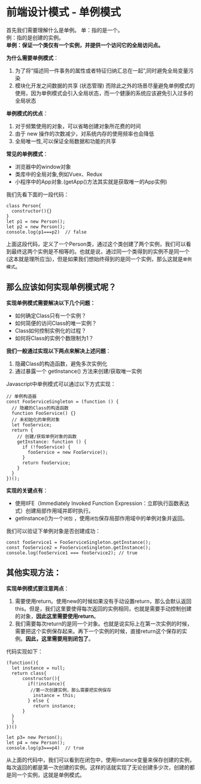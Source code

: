 # 前端设计模式 - 单例模式
首先我们需要理解什么是单例。 
单：指的是一个。  
例：指的是创建的实例。  
**单例：保证一个类仅有一个实例，并提供一个访问它的全局访问点。**  

**为什么需要单例模式**：  
1. 为了将“描述同一件事务的属性或者特征归纳汇总在一起”,同时避免全局变量污染
2. 模块化开发之间数据的共享 (状态管理)
而除此之外的场景尽量避免单例模式的使用，因为单例模式会引入全局状态，而一个健康的系统应该避免引入过多的全局状态

**单例模式的优点**：  
1. 对于频繁使用的对象，可以省略创建对象所花费的时间
2. 由于 new 操作的次数减少，对系统内存的使用频率也会降低
3. 全局唯一性,可以保证全局数据和功能的共享

**常见的单例模式**：  
- 浏览器中的window对象
- 类库中的全局对象,例如Vuex、Redux
- 小程序中的App对象.(getApp()方法其实就是获取唯一的App实例)


我们先看下面的一段代码：
```
class Person{
  constructor(){}
}
let p1 = new Person();
let p2 = new Person();
console.log(p1===p2)  // false
```
上面这段代码，定义了一个Person类，通过这个类创建了两个实例，我们可以看到最终这两个实例是不相等的。也就是说，通过同一个类得到的实例不是同一个(这本就是理所应当)，但是如果我们想始终得到的是同一个实例，那么这就是`单例模式`。

## 那么应该如何实现单例模式呢？

**实现单例模式需要解决以下几个问题：**
- 如何确定Class只有一个实例？
- 如何简便的访问Class的唯一实例？
- Class如何控制实例化的过程？
- 如何将Class的实例个数限制为1？

**我们一般通过实现以下两点来解决上述问题**：  
1. 隐藏Class的构造函数，避免多次实例化
2. 通过暴露一个 getInstance() 方法来创建/获取唯一实例

Javascript中单例模式可以通过以下方式实现：
```
// 单例构造器
const FooServiceSingleton = (function () {
  // 隐藏的Class的构造函数
  function FooService() {}
  // 未初始化的单例对象
  let fooService;
  return {
    // 创建/获取单例对象的函数
    getInstance: function () {
      if (!fooService) {
        fooService = new FooService();
      }
      return fooService;
    }
  }
})();
```
**实现的关键点有**：  
- 使用IIFE（Immediately Invoked Function Expression：立即执行函数表达式）创建局部作用域并即时执行。
- getInstance()为一个`闭包` ，使用`闭包`保存局部作用域中的单例对象并返回。

我们可以验证下单例对象是否创建成功：
```
const fooService1 = FooServiceSingleton.getInstance();
const fooService2 = FooServiceSingleton.getInstance();
console.log(fooService1 === fooService2); // true
```



## 其他实现方法：

**实现单例模式要注意两点**：
1. 需要使用return。使用new的时候如果没有手动设置return，那么会默认返回this。但是，我们这里要使得每次返回的实例相同，也就是需要手动控制创建的对象，**因此这里需要使用return**。
2. 我们需要每次return的是同一个对象。也就是说实际上在第一次实例的时候，需要把这个实例保存起来。再下一个实例的时候，直接return这个保存的实例。**因此，这里需要用到闭包了**。
 
代码实现如下：
```
(function(){
  let instance = null;
  return class{
      constructor(){
        if(!instance){
         //第一次创建实例，那么需要把实例保存
          instance = this;
        } else {
          return instance;
      }
  }
  }
})()

let p3= new Person();
let p4 = new Person();
console.log(p3===p4)  // true
```
从上面的代码中，我们可以看到在闭包中，使用instance变量来保存创建的实例，每次返回的都是第一次创建的实例。这样的话就实现了无论创建多少次，创建的都是同一个实例，这就是单例模式。
